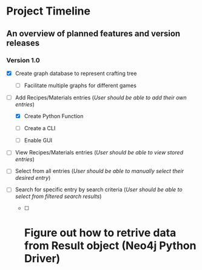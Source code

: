 # Project Timeline
## An overview of planned features and version releases


### Version 1.0

- [x] Create graph database to represent crafting tree
  
  - [ ] Facilitate multiple graphs for different games
  

- [ ] Add Recipes/Materials entries (_User should be able to add their own entries_)
  
  - [x] Create Python Function
  
  - [ ] Create a CLI
  
  - [ ] Enable GUI
  
  

    
- [ ]  View Recipes/Materials entries (_User should be able to view stored entries_)
  
  - [ ] Select from all entries (_User should be able to manually select their desired entry_)
  
  - [ ] Search for specific entry by search criteria (_User should be able to select from filtered search results_)
  
    - [ ] # Figure out how to retrive data from Result object (Neo4j Python Driver)
